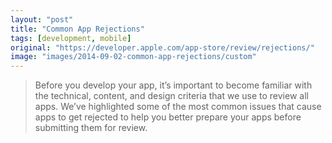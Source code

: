 ```yaml
---
layout: "post"
title: "Common App Rejections"
tags: [development, mobile]
original: "https://developer.apple.com/app-store/review/rejections/"
image: "images/2014-09-02-common-app-rejections/custom"
---
```


<blockquote>Before you develop your app, it’s important to become familiar with the technical, content, and design criteria that we use to review all apps. We’ve highlighted some of the most common issues that cause apps to get rejected to help you better prepare your apps before submitting them for review.</blockquote>

